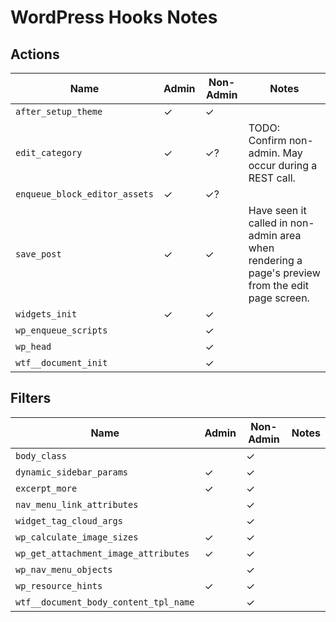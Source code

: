 # WordPress Hooks Notes


## Actions

| Name                          | Admin | Non-Admin | Notes |
| ----------------------------- | ----- | --------- | ----- |
| `after_setup_theme`           |   ✓   |     ✓     |       |
| `edit_category`               |   ✓   |     ✓?    | TODO: Confirm non-admin. May occur during a REST call. |
| `enqueue_block_editor_assets` |   ✓   |     ✓?    |       |
| `save_post`                   |   ✓   |     ✓     | Have seen it called in non-admin area when rendering a page's preview from the edit page screen. |
| `widgets_init`                |   ✓   |     ✓     |       |
| `wp_enqueue_scripts`          |       |     ✓     |       |
| `wp_head`                     |       |     ✓     |       |
| `wtf__document_init`          |       |     ✓     |       |


## Filters

| Name                                  | Admin | Non-Admin | Notes |
| ------------------------------------- | ----- | --------- | ----- |
| `body_class`                          |       |     ✓     |       |
| `dynamic_sidebar_params`              |   ✓   |     ✓     |       |
| `excerpt_more`                        |   ✓   |     ✓     |       |
| `nav_menu_link_attributes`            |       |     ✓     |       |
| `widget_tag_cloud_args`               |       |     ✓     |       |
| `wp_calculate_image_sizes`            |   ✓   |     ✓     |       |
| `wp_get_attachment_image_attributes`  |   ✓   |     ✓     |       |
| `wp_nav_menu_objects`                 |       |     ✓     |       |
| `wp_resource_hints`                   |   ✓   |     ✓     |       |
| `wtf__document_body_content_tpl_name` |       |     ✓     |       |
